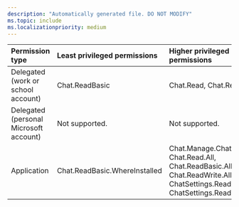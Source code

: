 ```yaml
---
description: "Automatically generated file. DO NOT MODIFY"
ms.topic: include
ms.localizationpriority: medium
---
```


|Permission type|Least privileged permissions|Higher privileged permissions|
|:---|:---|:---|
|Delegated (work or school account)|Chat.ReadBasic|Chat.Read, Chat.ReadWrite|
|Delegated (personal Microsoft account)|Not supported.|Not supported.|
|Application|Chat.ReadBasic.WhereInstalled|Chat.Manage.Chat, Chat.Read.All, Chat.ReadBasic.All, Chat.ReadWrite.All, ChatSettings.Read.Chat, ChatSettings.ReadWrite.Chat|

